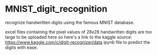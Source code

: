 # MNIST_digit_recognition
recognize handwritten digits using the famous MNIST database.

excel files containing the pixel values of 28x28 handwritten digits are too large to be uploaded here so here's a link to the kaggle source:
https://www.kaggle.com/c/digit-recognizer/data
ipynb file to predict the digits with ease.

